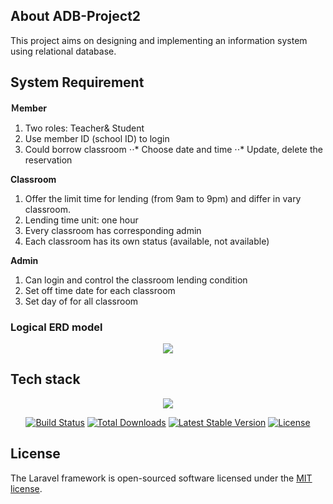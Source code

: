 

## About ADB-Project2
This project aims on designing and implementing an information system using relational database.

## System Requirement
**Ｍember**
1. Two roles: Teacher& Student
2. Use member ID (school ID) to login
3. Could borrow classroom
⋅⋅* Choose date and time
⋅⋅* Update, delete the reservation

**Classroom**
1. Offer the limit time for lending (from 9am to 9pm) and differ in vary classroom.
2. Lending time unit: one hour
3. Every classroom has corresponding admin
4. Each classroom has its own status (available, not available)
 
**Admin**
1. Can login and control the classroom lending condition
2. Set off time date for each classroom
3. Set day of for all classroom



### Logical ERD model
<p align="center"><img src="http://10yung.com/projects/ADB/ADB-Project2-erd.svg"></p>

## Tech stack

<p align="center"><img src="https://laravel.com/assets/img/components/logo-laravel.svg"></p>

<p align="center">
<a href="https://travis-ci.org/laravel/framework"><img src="https://travis-ci.org/laravel/framework.svg" alt="Build Status"></a>
<a href="https://packagist.org/packages/laravel/framework"><img src="https://poser.pugx.org/laravel/framework/d/total.svg" alt="Total Downloads"></a>
<a href="https://packagist.org/packages/laravel/framework"><img src="https://poser.pugx.org/laravel/framework/v/stable.svg" alt="Latest Stable Version"></a>
<a href="https://packagist.org/packages/laravel/framework"><img src="https://poser.pugx.org/laravel/framework/license.svg" alt="License"></a>
</p>

## License

The Laravel framework is open-sourced software licensed under the [MIT license](http://opensource.org/licenses/MIT).

